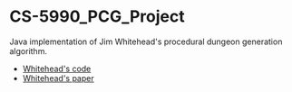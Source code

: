 # CS-5990_PCG_Project
Java implementation of Jim Whitehead's procedural dungeon generation algorithm.
* [Whitehead's code](https://github.com/JimWhiteheadUCSC/smt_dungeon)
* [Whitehead's paper](https://dl.acm.org/doi/10.1145/3402942.3409603)